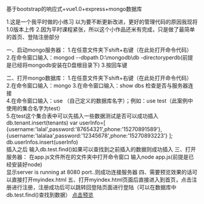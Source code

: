 基于bootstrap的响应式+vue1.0+express+mongo数据库 

1.这是一个我平时做的小练习 以为要不断更新改进，更好的管理代码的原因我现将1.0版本上传 
2.因为平时课程紧张，所以这个小作品还米有完成，只是做了最简单的首页、登陆注册部分

一、启动mongo服务器：
	1.在任意文件夹下shift+右键（在此处打开命令代码）                             
	2.在命令窗口输入：mongod --dbpath D:\mongodb\db -directoryperdb(前提是已经将mongodb安装在D盘根目录下) 
	3.按回车键 

二、打开mongo数据库：
	1.在任意文件夹下shift+右键（在此处打开命令代码） 
	2.在命令窗口输入：mongo 
	3.在命令窗口输入：show dbs 检查是否与服务器连接                   
	4.在命令窗口输入：use （自己定义的数据库名字）；例如：use test（此案例中使用的集合名字为test）                  
	5.在test这个集合表中可以先插入一些数据测试是否可以成功插入 db.tenant.insert(tenants) 
	var userInfo=[ {username:'lalal',password:'87654321',phone:'15270891589'}, 	
					{username:'lalalaa',password:'12345678',phone:'15270893223'} ];
	 db.userInfos.insert(userInfo)                    
	插入之后 输入db.test.find()如果可以查找到之前插入的数据则成功插入 
三、打开服务器：
	在app.js文件所在的文件夹中打开命令窗口 输入node app.js(前提是已经安装好node)              
	显示server is running at 8080 port..则成功连接服务器 
四、需要预览效果的话可以直接打开myindex.html 
五、打开myindex.html页面后直接进入到首页，点击注册进行注册，注册成功后可以跳转回登陆页面进行登陆（可以在数据库中db.test.find()查找到数据）
<a href="https://chenjuanmemeda.github.io/simple-personal-blog/client/myindex.html">点击预览</a>

